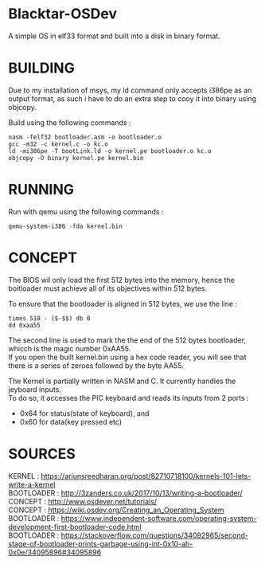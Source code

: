 # Blacktar-OSDev
A simple OS in elf33 format and built into a disk in binary format.

# BUILDING

Due to my installation of msys, my ld command only accepts i386pe as an output format, as such i have to do an extra step to cooy it into binary using objcopy.

Build using the following commands :
```
nasm -felf32 bootloader.asm -o bootloader.o
gcc -m32 -c kernel.c -o kc.o
ld -mi386pe -T bootLink.ld -o kernel.pe bootloader.o kc.o
objcopy -O binary kernel.pe kernel.bin
```

# RUNNING

Run with qemu using the following commands :
```
qemu-system-i386 -fda kernel.bin
```

# CONCEPT

The BIOS wil only load the first 512 bytes into the memory, hence the boitloader must achieve all of its objectives within 512 bytes.<br>

To ensure that the bootloader is aligned in 512 bytes, we use the line :
```
times 510 - ($-$$) db 0
dd 0xaa55
```

The second line is used to mark the the end of the 512 bytes bootloader, whicch is the magic number 0xAA55.<br>
If you open the built kernel.bin using a hex code reader, you will see that there is a series of zeroes followed by the byte AA55.<br>

The Kernel is partially written in NASM and C. It currently handles the jeyboard inputs. <br>
To do so, it accesses the PIC keyboard and reads its inputs from 2 ports :
- 0x64 for status(state of keyboard), and
- 0x60 for data(key pressed etc)

# SOURCES

KERNEL : https://arjunsreedharan.org/post/82710718100/kernels-101-lets-write-a-kernel<br>
BOOTLOADER : http://3zanders.co.uk/2017/10/13/writing-a-bootloader/<br>
CONCEPT : http://www.osdever.net/tutorials/<br>
CONCEPT : https://wiki.osdev.org/Creating_an_Operating_System<br>
BOOTLOADER : https://www.independent-software.com/operating-system-development-first-bootloader-code.html<br>
BOOTLOADER : https://stackoverflow.com/questions/34092965/second-stage-of-bootloader-prints-garbage-using-int-0x10-ah-0x0e/34095896#34095896

